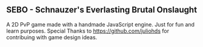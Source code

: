 ## SEBO - Schnauzer's Everlasting Brutal Onslaught 
A 2D PvP game made with a handmade JavaScript engine. Just for fun and learn purposes. Special Thanks to https://github.com/juliohds for contribuing with game design ideas.

